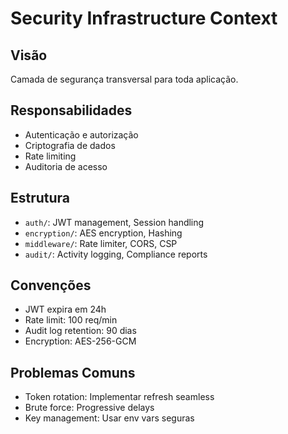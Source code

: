 # Security Infrastructure Context

## Visão
Camada de segurança transversal para toda aplicação.

## Responsabilidades
- Autenticação e autorização
- Criptografia de dados
- Rate limiting
- Auditoria de acesso

## Estrutura
- `auth/`: JWT management, Session handling
- `encryption/`: AES encryption, Hashing
- `middleware/`: Rate limiter, CORS, CSP
- `audit/`: Activity logging, Compliance reports

## Convenções
- JWT expira em 24h
- Rate limit: 100 req/min
- Audit log retention: 90 dias
- Encryption: AES-256-GCM

## Problemas Comuns
- Token rotation: Implementar refresh seamless
- Brute force: Progressive delays
- Key management: Usar env vars seguras